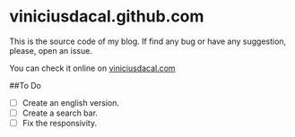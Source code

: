 # viniciusdacal.github.com

This is the source code of my blog.
If find any bug or have any suggestion, please, open an issue.

You can check it online on [viniciusdacal.com](http://viniciusdacal.com)

##To Do

- [ ] Create an english version.
- [ ] Create a search bar.
- [ ] Fix the responsivity.

